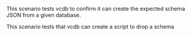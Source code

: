 This scenario tests vcdb to confirm it can create the expected schema JSON from a given database.

This scenario tests that vcdb can create a script to drop a schema
